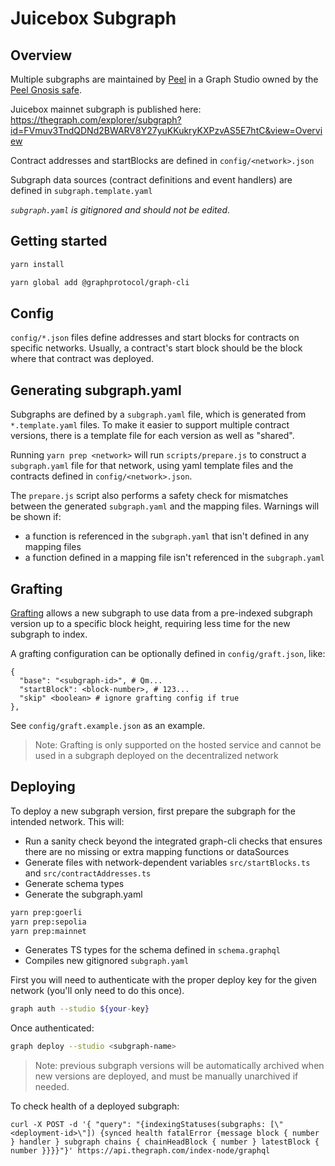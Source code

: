 # Juicebox Subgraph

## Overview

Multiple subgraphs are maintained by [Peel](https://discord.gg/b4rpjgGPHX) in a Graph Studio owned by the [Peel Gnosis safe](https://gnosis-safe.io/app/eth:0x0e9D15e28e3De9bB3CF64FFbC2f2F49Da9Ac545B).

Juicebox mainnet subgraph is published here: https://thegraph.com/explorer/subgraph?id=FVmuv3TndQDNd2BWARV8Y27yuKKukryKXPzvAS5E7htC&view=Overview

Contract addresses and startBlocks are defined in `config/<network>.json`

Subgraph data sources (contract definitions and event handlers) are defined in `subgraph.template.yaml`

_`subgraph.yaml` is gitignored and should not be edited._

## Getting started

```bash
yarn install

yarn global add @graphprotocol/graph-cli
```

## Config

`config/*.json` files define addresses and start blocks for contracts on specific networks. Usually, a contract's start block should be the block where that contract was deployed.

## Generating subgraph.yaml

Subgraphs are defined by a `subgraph.yaml` file, which is generated from `*.template.yaml` files. To make it easier to support multiple contract versions, there is a template file for each version as well as "shared".

Running `yarn prep <network>` will run `scripts/prepare.js` to construct a `subgraph.yaml` file for that network, using yaml template files and the contracts defined in `config/<network>.json`.

The `prepare.js` script also performs a safety check for mismatches between the generated `subgraph.yaml` and the mapping files. Warnings will be shown if:

- a function is referenced in the `subgraph.yaml` that isn't defined in any mapping files
- a function defined in a mapping file isn't referenced in the `subgraph.yaml`

## Grafting

[Grafting](https://thegraph.com/docs/en/developing/creating-a-subgraph/#grafting-onto-existing-subgraphs) allows a new subgraph to use data from a pre-indexed subgraph version up to a specific block height, requiring less time for the new subgraph to index.

A grafting configuration can be optionally defined in `config/graft.json`, like:

```
{
  "base": "<subgraph-id>", # Qm...
  "startBlock": <block-number>, # 123...
  "skip" <boolean> # ignore grafting config if true
},
```

See `config/graft.example.json` as an example.

> Note: Grafting is only supported on the hosted service and cannot be used in a subgraph deployed on the decentralized network

## Deploying

To deploy a new subgraph version, first prepare the subgraph for the intended network. This will:

- Run a sanity check beyond the integrated graph-cli checks that ensures there are no missing or extra mapping functions or dataSources
- Generate files with network-dependent variables `src/startBlocks.ts` and `src/contractAddresses.ts`
- Generate schema types
- Generate the subgraph.yaml

```bash
yarn prep:goerli
yarn prep:sepolia
yarn prep:mainnet
```

- Generates TS types for the schema defined in `schema.graphql`
- Compiles new gitignored `subgraph.yaml`

First you will need to authenticate with the proper deploy key for the given network (you'll only need to do this once).

```bash
graph auth --studio ${your-key}
```

Once authenticated:

```bash
graph deploy --studio <subgraph-name>
```

> Note: previous subgraph versions will be automatically archived when new versions are deployed, and must be manually unarchived if needed.

To check health of a deployed subgraph:

```
curl -X POST -d '{ "query": "{indexingStatuses(subgraphs: [\"<deployment-id>\"]) {synced health fatalError {message block { number } handler } subgraph chains { chainHeadBlock { number } latestBlock { number }}}}"}' https://api.thegraph.com/index-node/graphql
```

